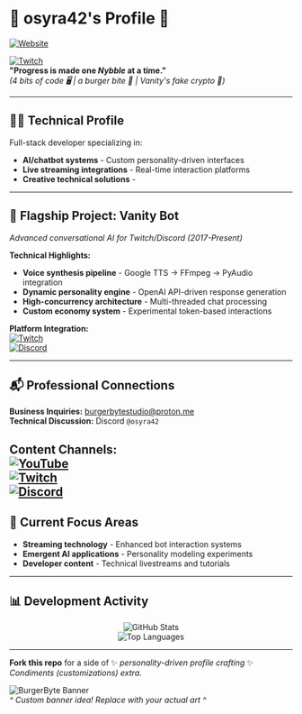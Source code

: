# 🍔 **osyra42's Profile** 🍔
[![Website](https://img.shields.io/badge/BurgerByte_Studio-4B3621?logo=hackthebox&logoColor=white)](https://burgerbytestudio.com)

[![Twitch](https://img.shields.io/badge/Twitch-Live_Integration-9146FF?logo=twitch)](https://www.twitch.tv/osyra42)  
**"Progress is made one *Nybble* at a time."**  
*(4 bits of code 🖥️ | a burger bite 🍔 | Vanity's fake crypto 💸)*  

---

## 👨‍💻 Technical Profile  
Full-stack developer specializing in:  
- **AI/chatbot systems** - Custom personality-driven interfaces  
- **Live streaming integrations** - Real-time interaction platforms  
- **Creative technical solutions** - 

---

## 🤖 Flagship Project: Vanity Bot  
*Advanced conversational AI for Twitch/Discord (2017-Present)*  

**Technical Highlights:**  
- **Voice synthesis pipeline** - Google TTS → FFmpeg → PyAudio integration  
- **Dynamic personality engine** - OpenAI API-driven response generation  
- **High-concurrency architecture** - Multi-threaded chat processing  
- **Custom economy system** - Experimental token-based interactions  

**Platform Integration:**  
[![Twitch](https://img.shields.io/badge/Twitch-Live_Integration-9146FF?logo=twitch)](https://www.twitch.tv/osyra42)  
[![Discord](https://img.shields.io/badge/Discord-Chat_Platform-5865F2?logo=discord)](https://discord.gg/mUYTdwXB7v)

---

## 📬 Professional Connections  
**Business Inquiries:** [burgerbytestudio@proton.me](mailto:burgerbytestudio@proton.me)  
**Technical Discussion:** Discord `@osyra42`  

**Content Channels:**  
[![YouTube](https://img.shields.io/badge/YouTube-Technical_Content-FF0000?logo=youtube)](https://www.youtube.com/@osyra42)  
[![Twitch](https://img.shields.io/badge/Twitch-Live_Integration-9146FF?logo=twitch)](https://www.twitch.tv/osyra42)  
[![Discord](https://img.shields.io/badge/Discord-Chat_Platform-5865F2?logo=discord)](https://discord.gg/mUYTdwXB7v)
---

## 🚀 Current Focus Areas  
- **Streaming technology** - Enhanced bot interaction systems  
- **Emergent AI applications** - Personality modeling experiments  
- **Developer content** - Technical livestreams and tutorials  

---

## 📊 Development Activity  
<div align="center">
  
![GitHub Stats](https://github-readme-stats.vercel.app/api?username=osyra42&show_icons=true&theme=professional&hide_border=true&include_all_commits=true)  
![Top Languages](https://github-readme-stats.vercel.app/api/top-langs/?username=osyra42&layout=compact&theme=professional&hide_border=true&langs_count=6)

</div>

---

**Fork this repo** for a side of ✨ *personality-driven profile crafting* ✨  
*Condiments (customizations) extra.*  

![BurgerByte Banner](https://via.placeholder.com/1280x320/222/FFFFFF?text=🍔+Welcome+to+BurgerByte+Studio)  
*^ Custom banner idea! Replace with your actual art ^*  
